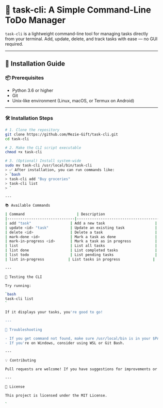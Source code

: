 # 🧰 task-cli: A Simple Command-Line ToDo Manager

`task-cli` is a lightweight command-line tool for managing tasks directly from your terminal. Add, update, delete, and track tasks with ease — no GUI required.

---

## 🚀 Installation Guide

### 📦 Prerequisites

- Python 3.6 or higher
- Git
- Unix-like environment (Linux, macOS, or Termux on Android)

---

### 🛠️ Installation Steps

```bash
# 1. Clone the repository
git clone https://github.com/Mezie-Gift/task-cli.git
cd task-cli

# 2. Make the CLI script executable
chmod +x task-cli

# 3. (Optional) Install system-wide
sudo mv task-cli /usr/local/bin/task-cli
> ✅ After installation, you can run commands like:
> `bash
> task-cli add "Buy groceries"
> task-cli list
> `

---

📚 Available Commands

| Command                        | Description                          |
|-------------------------------|--------------------------------------|
| add "task"                  | Add a new task                       |
| update <id> "task"          | Update an existing task              |
| delete <id>                 | Delete a task                        |
| mark-done <id>              | Mark a task as done                  |
| mark-in-progress <id>       | Mark a task as in progress           |
| list                        | List all tasks                       |
| list done                   | List completed tasks                 |
| list todo                   | List pending tasks                   |
| list in-progress           | List tasks in progress               |

---

🧪 Testing the CLI

Try running:

`bash
task-cli list
`

If it displays your tasks, you're good to go!

---

🧰 Troubleshooting

- If you get command not found, make sure /usr/local/bin is in your $PATH.
- If you're on Windows, consider using WSL or Git Bash.

---

💡 Contributing

Pull requests are welcome! If you have suggestions for improvements or new features, feel free to fork the repo and submit a PR.

---

📜 License

This project is licensed under the MIT License.

`
